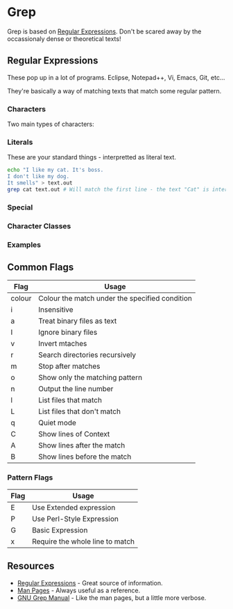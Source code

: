# Grep

Grep is based on [Regular Expressions](http://en.wikipedia.org/wiki/Regular_expression). Don't be scared away by the occassionaly dense or theoretical texts!

## Regular Expressions

These pop up in a lot of programs. Eclipse, Notepad++, Vi, Emacs, Git, etc...

They're basically a way of matching texts that match some regular pattern.

### Characters

Two main types of characters:

### Literals

These are your standard things - interpretted as literal text.

```bash
echo "I like my cat. It's boss.
I don't like my dog.
It smells" > text.out
grep cat text.out # Will match the first line - the text "Cat" is interpretted literally
```

### Special

### Character Classes

### Examples

## Common Flags

|Flag|Usage|
|----|-----|
|colour|Colour the match under the specified condition|
|i|Insensitive|
|a|Treat binary files as text|
|I|Ignore binary files|
|v|Invert mtaches|
|r|Search directories recursively|
|m<N>|Stop after <N> matches|
|o|Show only the matching pattern|
|n|Output the line number|
|l|List files that match|
|L|List files that don't match|
|q|Quiet mode|
|C<N>|Show <N> lines of Context|
|A<N>|Show <N> lines after the match|
|B<N>|Show <N> lines before the match|

### Pattern Flags

|Flag|Usage|
|----|-----|
|E|Use Extended expression|
|P|Use Perl-Style Expression|
|G|Basic Expression|
|x|Require the whole line to match|

## Resources

- [Regular Expressions](http://www.regular-expressions.info/tutorial.html) - Great source of information.
- [Man Pages](http://linux.die.net/man/1/grep) - Always useful as a reference.
- [GNU Grep Manual](http://www.gnu.org/software/grep/manual/grep.html) - Like the man pages, but a little more verbose.
